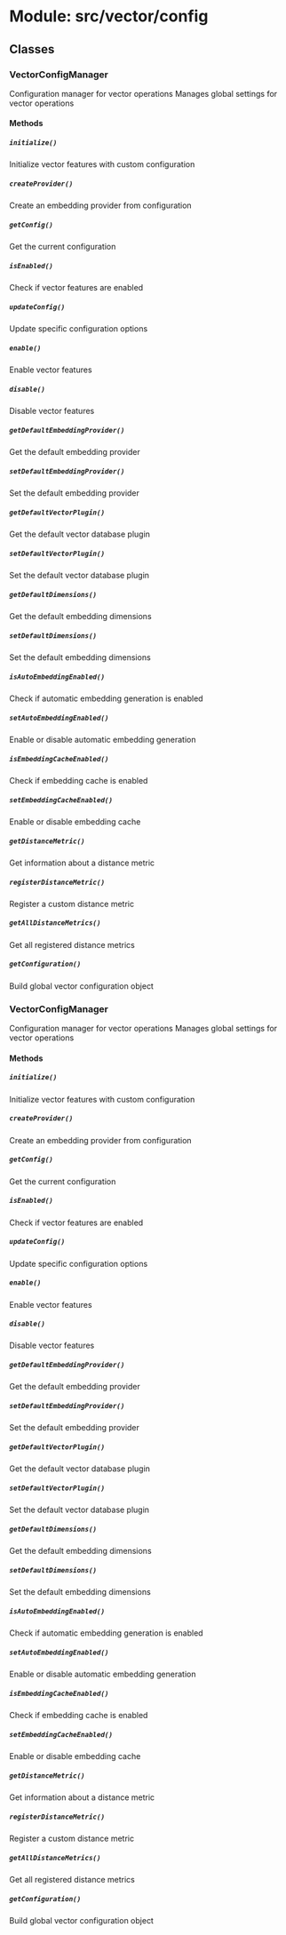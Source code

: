 # Module: src/vector/config

## Classes

### VectorConfigManager

Configuration manager for vector operations
Manages global settings for vector operations

#### Methods

##### `initialize()`

Initialize vector features with custom configuration

##### `createProvider()`

Create an embedding provider from configuration

##### `getConfig()`

Get the current configuration

##### `isEnabled()`

Check if vector features are enabled

##### `updateConfig()`

Update specific configuration options

##### `enable()`

Enable vector features

##### `disable()`

Disable vector features

##### `getDefaultEmbeddingProvider()`

Get the default embedding provider

##### `setDefaultEmbeddingProvider()`

Set the default embedding provider

##### `getDefaultVectorPlugin()`

Get the default vector database plugin

##### `setDefaultVectorPlugin()`

Set the default vector database plugin

##### `getDefaultDimensions()`

Get the default embedding dimensions

##### `setDefaultDimensions()`

Set the default embedding dimensions

##### `isAutoEmbeddingEnabled()`

Check if automatic embedding generation is enabled

##### `setAutoEmbeddingEnabled()`

Enable or disable automatic embedding generation

##### `isEmbeddingCacheEnabled()`

Check if embedding cache is enabled

##### `setEmbeddingCacheEnabled()`

Enable or disable embedding cache

##### `getDistanceMetric()`

Get information about a distance metric

##### `registerDistanceMetric()`

Register a custom distance metric

##### `getAllDistanceMetrics()`

Get all registered distance metrics

##### `getConfiguration()`

Build global vector configuration object


### VectorConfigManager

Configuration manager for vector operations
Manages global settings for vector operations

#### Methods

##### `initialize()`

Initialize vector features with custom configuration

##### `createProvider()`

Create an embedding provider from configuration

##### `getConfig()`

Get the current configuration

##### `isEnabled()`

Check if vector features are enabled

##### `updateConfig()`

Update specific configuration options

##### `enable()`

Enable vector features

##### `disable()`

Disable vector features

##### `getDefaultEmbeddingProvider()`

Get the default embedding provider

##### `setDefaultEmbeddingProvider()`

Set the default embedding provider

##### `getDefaultVectorPlugin()`

Get the default vector database plugin

##### `setDefaultVectorPlugin()`

Set the default vector database plugin

##### `getDefaultDimensions()`

Get the default embedding dimensions

##### `setDefaultDimensions()`

Set the default embedding dimensions

##### `isAutoEmbeddingEnabled()`

Check if automatic embedding generation is enabled

##### `setAutoEmbeddingEnabled()`

Enable or disable automatic embedding generation

##### `isEmbeddingCacheEnabled()`

Check if embedding cache is enabled

##### `setEmbeddingCacheEnabled()`

Enable or disable embedding cache

##### `getDistanceMetric()`

Get information about a distance metric

##### `registerDistanceMetric()`

Register a custom distance metric

##### `getAllDistanceMetrics()`

Get all registered distance metrics

##### `getConfiguration()`

Build global vector configuration object


